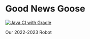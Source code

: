 # Good News Goose
[![Java CI with Gradle](https://github.com/CshCyberhawks/Sweaters/actions/workflows/gradle.yml/badge.svg)](https://github.com/CshCyberhawks/Sweaters/actions/workflows/gradle.yml)

Our 2022-2023 Robot
